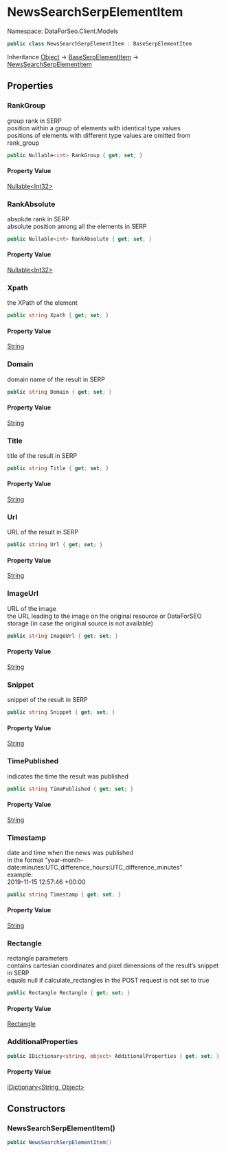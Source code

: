 # NewsSearchSerpElementItem

Namespace: DataForSeo.Client.Models

```csharp
public class NewsSearchSerpElementItem : BaseSerpElementItem
```

Inheritance [Object](https://docs.microsoft.com/en-us/dotnet/api/system.object) → [BaseSerpElementItem](./dataforseo.client.models.baseserpelementitem.md) → [NewsSearchSerpElementItem](./dataforseo.client.models.newssearchserpelementitem.md)

## Properties

### **RankGroup**

group rank in SERP
 <br>position within a group of elements with identical type values
 <br>positions of elements with different type values are omitted from rank_group

```csharp
public Nullable<int> RankGroup { get; set; }
```

#### Property Value

[Nullable&lt;Int32&gt;](https://docs.microsoft.com/en-us/dotnet/api/system.nullable-1)<br>

### **RankAbsolute**

absolute rank in SERP
 <br>absolute position among all the elements in SERP

```csharp
public Nullable<int> RankAbsolute { get; set; }
```

#### Property Value

[Nullable&lt;Int32&gt;](https://docs.microsoft.com/en-us/dotnet/api/system.nullable-1)<br>

### **Xpath**

the XPath of the element

```csharp
public string Xpath { get; set; }
```

#### Property Value

[String](https://docs.microsoft.com/en-us/dotnet/api/system.string)<br>

### **Domain**

domain name of the result in SERP

```csharp
public string Domain { get; set; }
```

#### Property Value

[String](https://docs.microsoft.com/en-us/dotnet/api/system.string)<br>

### **Title**

title of the result in SERP

```csharp
public string Title { get; set; }
```

#### Property Value

[String](https://docs.microsoft.com/en-us/dotnet/api/system.string)<br>

### **Url**

URL of the result in SERP

```csharp
public string Url { get; set; }
```

#### Property Value

[String](https://docs.microsoft.com/en-us/dotnet/api/system.string)<br>

### **ImageUrl**

URL of the image
 <br>the URL leading to the image on the original resource or DataForSEO storage (in case the original source is not available)

```csharp
public string ImageUrl { get; set; }
```

#### Property Value

[String](https://docs.microsoft.com/en-us/dotnet/api/system.string)<br>

### **Snippet**

snippet of the result in SERP

```csharp
public string Snippet { get; set; }
```

#### Property Value

[String](https://docs.microsoft.com/en-us/dotnet/api/system.string)<br>

### **TimePublished**

indicates the time the result was published

```csharp
public string TimePublished { get; set; }
```

#### Property Value

[String](https://docs.microsoft.com/en-us/dotnet/api/system.string)<br>

### **Timestamp**

date and time when the news was published
 <br>in the format “year-month-date:minutes:UTC_difference_hours:UTC_difference_minutes”
 <br>example:
 <br>2019-11-15 12:57:46 +00:00

```csharp
public string Timestamp { get; set; }
```

#### Property Value

[String](https://docs.microsoft.com/en-us/dotnet/api/system.string)<br>

### **Rectangle**

rectangle parameters
 <br>contains cartesian coordinates and pixel dimensions of the result’s snippet in SERP
 <br>equals null if calculate_rectangles in the POST request is not set to true

```csharp
public Rectangle Rectangle { get; set; }
```

#### Property Value

[Rectangle](./dataforseo.client.models.rectangle.md)<br>

### **AdditionalProperties**

```csharp
public IDictionary<string, object> AdditionalProperties { get; set; }
```

#### Property Value

[IDictionary&lt;String, Object&gt;](https://docs.microsoft.com/en-us/dotnet/api/system.collections.generic.idictionary-2)<br>

## Constructors

### **NewsSearchSerpElementItem()**

```csharp
public NewsSearchSerpElementItem()
```
